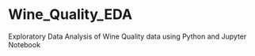 # Wine_Quality_EDA
Exploratory Data Analysis of Wine Quality data using Python and Jupyter Notebook

